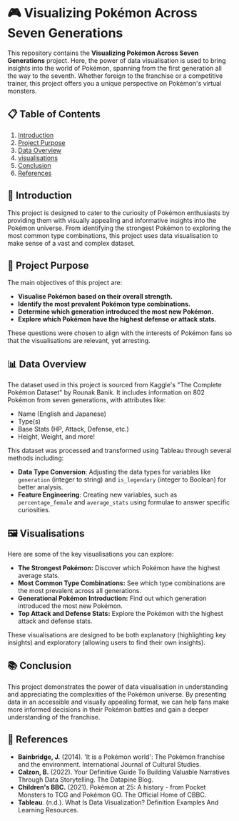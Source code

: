 # 🎮 Visualizing Pokémon Across Seven Generations

This repository contains the **Visualizing Pokémon Across Seven Generations** project. Here, the power of data visualisation is used to bring insights into the world of Pokémon, spanning from the first generation all the way to the seventh. Whether foreign to the franchise or a competitive trainer, this project offers you a unique perspective on Pokémon's virtual monsters.

## 📋 Table of Contents
1. [Introduction](#introduction)
2. [Project Purpose](#project-purpose)
3. [Data Overview](#data-overview)
4. [visualisations](#visualisations)
5. [Conclusion](#conclusion)
6. [References](#references)

## 🌟 Introduction

This project is designed to cater to the curiosity of Pokémon enthusiasts by providing them with visually appealing and informative insights into the Pokémon universe. From identifying the strongest Pokémon to exploring the most common type combinations, this project uses data visualisation to make sense of a vast and complex dataset.

## 🎯 Project Purpose

The main objectives of this project are:
- **Visualise Pokémon based on their overall strength.**
- **Identify the most prevalent Pokémon type combinations.**
- **Determine which generation introduced the most new Pokémon.**
- **Explore which Pokémon have the highest defense or attack stats.**

These questions were chosen to align with the interests of Pokémon fans so that the visualisations are relevant, yet arresting.

## 📊 Data Overview

The dataset used in this project is sourced from Kaggle's "The Complete Pokémon Dataset" by Rounak Banik. It includes information on 802 Pokémon from seven generations, with attributes like:
- Name (English and Japanese)
- Type(s)
- Base Stats (HP, Attack, Defense, etc.)
- Height, Weight, and more!

This dataset was processed and transformed using Tableau through several methods including:
- **Data Type Conversion**: Adjusting the data types for variables like `generation` (integer to string) and `is_legendary` (integer to Boolean) for better analysis.
- **Feature Engineering**: Creating new variables, such as `percentage_female` and `average_stats` using formulae to answer specific curiosities.

## 🖼️ Visualisations

Here are some of the key visualisations you can explore:
- **The Strongest Pokémon:** Discover which Pokémon have the highest average stats.
- **Most Common Type Combinations:** See which type combinations are the most prevalent across all generations.
- **Generational Pokémon Introduction:** Find out which generation introduced the most new Pokémon.
- **Top Attack and Defense Stats:** Explore the Pokémon with the highest attack and defense stats.

These visualisations are designed to be both explanatory (highlighting key insights) and exploratory (allowing users to find their own insights).

## 📚 Conclusion

This project demonstrates the power of data visualisation in understanding and appreciating the complexities of the Pokémon universe. By presenting data in an accessible and visually appealing format, we can help fans make more informed decisions in their Pokémon battles and gain a deeper understanding of the franchise.

## 🔗 References

- **Bainbridge, J.** (2014). 'It is a Pokémon world': The Pokémon franchise and the environment. International Journal of Cultural Studies.
- **Calzon, B.** (2022). Your Definitive Guide To Building Valuable Narratives Through Data Storytelling. The Datapine Blog.
- **Children's BBC.** (2021). Pokémon at 25: A history - from Pocket Monsters to TCG and Pokémon GO. The Official Home of CBBC.
- **Tableau**. (n.d.). What Is Data Visualization? Definition Examples And Learning Resources.
